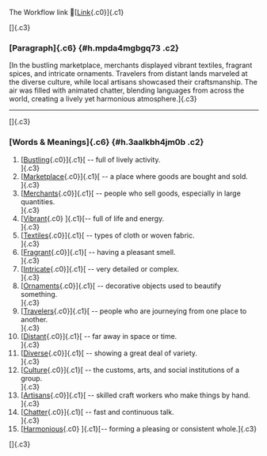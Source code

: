 The Workflow link
👏[[Link](https://www.google.com/url?q=http://www.google.com&sa=D&source=editors&ust=1761187242032165&usg=AOvVaw3sJymc4ePF6PTfu0-wufED){.c0}]{.c1}

[]{.c3}

### [Paragraph]{.c6} {#h.mpda4mgbgq73 .c2}

[In the bustling marketplace, merchants displayed vibrant textiles,
fragrant spices, and intricate ornaments. Travelers from distant lands
marveled at the diverse culture, while local artisans showcased their
craftsmanship. The air was filled with animated chatter, blending
languages from across the world, creating a lively yet harmonious
atmosphere.]{.c3}

------------------------------------------------------------------------

[]{.c3}

### [Words & Meanings]{.c6} {#h.3aalkbh4jm0b .c2}

1.  [[Bustling](https://www.google.com/url?q=http://www.google.com&sa=D&source=editors&ust=1761187242032968&usg=AOvVaw3I5uuv2aQo8z4qP8YZes9I){.c0}]{.c1}[ --
    full of lively activity.\
    ]{.c3}
2.  [[Marketplace](https://www.google.com/url?q=http://www.google.com&sa=D&source=editors&ust=1761187242033139&usg=AOvVaw3a57ZtjbJqKaS4X0MN62E8){.c0}]{.c1}[ --
    a place where goods are bought and sold.\
    ]{.c3}
3.  [[Merchants](https://www.google.com/url?q=http://www.google.com&sa=D&source=editors&ust=1761187242033288&usg=AOvVaw3STXSPoyYAFPEgEFjMewB8){.c0}]{.c1}[ --
    people who sell goods, especially in large quantities.\
    ]{.c3}
4.  [[Vibrant](https://www.google.com/url?q=http://www.google.com&sa=D&source=editors&ust=1761187242033468&usg=AOvVaw0LmvvCVRqIaupkczI3sjBK){.c0}
    ]{.c1}[-- full of life and energy.\
    ]{.c3}
5.  [[Textiles](https://www.google.com/url?q=http://www.google.com&sa=D&source=editors&ust=1761187242033585&usg=AOvVaw02zvXwhWG1TQruuka9Bj9_){.c0}]{.c1}[ --
    types of cloth or woven fabric.\
    ]{.c3}
6.  [[Fragrant](https://www.google.com/url?q=http://www.google.com&sa=D&source=editors&ust=1761187242033709&usg=AOvVaw0lH7xhZgQjxmzWIHkdrGIW){.c0}]{.c1}[ --
    having a pleasant smell.\
    ]{.c3}
7.  [[Intricate](https://www.google.com/url?q=http://www.google.com&sa=D&source=editors&ust=1761187242033830&usg=AOvVaw3CJ59m03ni3Tr9F2S3dHlH){.c0}]{.c1}[ --
    very detailed or complex.\
    ]{.c3}
8.  [[Ornaments](https://www.google.com/url?q=http://www.google.com&sa=D&source=editors&ust=1761187242033965&usg=AOvVaw3DxylN_7y_g8fy4gmwbXTF){.c0}]{.c1}[ --
    decorative objects used to beautify something.\
    ]{.c3}
9.  [[Travelers](https://www.google.com/url?q=http://www.google.com&sa=D&source=editors&ust=1761187242034119&usg=AOvVaw0gWVliJM3lr3VwJlUx7p4n){.c0}]{.c1}[ --
    people who are journeying from one place to another.\
    ]{.c3}
10. [[Distant](https://www.google.com/url?q=http://www.google.com&sa=D&source=editors&ust=1761187242034264&usg=AOvVaw0NhOTxD-ZYcuk_NgX3Es8e){.c0}]{.c1}[ --
    far away in space or time.\
    ]{.c3}
11. [[Diverse](https://www.google.com/url?q=http://www.google.com&sa=D&source=editors&ust=1761187242034386&usg=AOvVaw1zVhTaWh3T1tcS90-ZAzAi){.c0}]{.c1}[ --
    showing a great deal of variety.\
    ]{.c3}
12. [[Culture](https://www.google.com/url?q=http://www.google.com&sa=D&source=editors&ust=1761187242034527&usg=AOvVaw0CJGwcNtZIHZwHPFxElcGX){.c0}]{.c1}[ --
    the customs, arts, and social institutions of a group.\
    ]{.c3}
13. [[Artisans](https://www.google.com/url?q=http://www.google.com&sa=D&source=editors&ust=1761187242034679&usg=AOvVaw0i8TgvXW_4T7pC2eJ5EIca){.c0}]{.c1}[ --
    skilled craft workers who make things by hand.\
    ]{.c3}
14. [[Chatter](https://www.google.com/url?q=http://www.google.com&sa=D&source=editors&ust=1761187242034810&usg=AOvVaw2w_d22MIqrnaGfrCgji7YH){.c0}]{.c1}[ --
    fast and continuous talk.\
    ]{.c3}
15. [[Harmonious](https://www.google.com/url?q=http://www.google.com&sa=D&source=editors&ust=1761187242034941&usg=AOvVaw02Pr5qQNbXt8cI6OFnF3a0){.c0}
    ]{.c1}[-- forming a pleasing or consistent whole.]{.c3}

[]{.c3}
